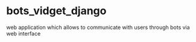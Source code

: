 # bots_vidget_django
web application which allows to communicate with users through bots via web interface

